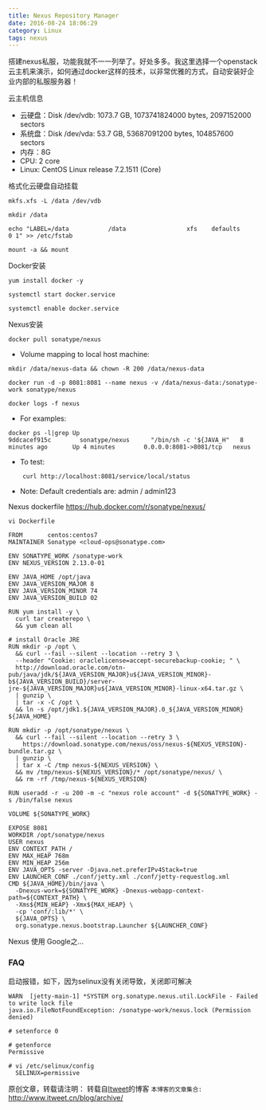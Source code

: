 ```yaml
---
title: Nexus Repository Manager 
date: 2016-08-24 18:06:29
category: Linux
tags: nexus
---
```

搭建nexus私服，功能我就不一一列举了。好处多多。我这里选择一个openstack云主机来演示，如何通过docker这样的技术，以非常优雅的方式，自动安装好企业内部的私服服务器！

云主机信息
  - 云硬盘：Disk /dev/vdb: 1073.7 GB, 1073741824000 bytes, 2097152000 sectors
  - 系统盘：Disk /dev/vda: 53.7 GB, 53687091200 bytes, 104857600 sectors
  - 内存：8G
  - CPU: 2 core
  - Linux: CentOS Linux release 7.2.1511 (Core) 

格式化云硬盘自动挂载
```
mkfs.xfs -L /data /dev/vdb  

mkdir /data

echo "LABEL=/data           /data                 xfs    defaults        0 1" >> /etc/fstab 

mount -a && mount
```

Docker安装
```
yum install docker -y

systemctl start docker.service

systemctl enable docker.service 
```

Nexus安装
```
docker pull sonatype/nexus
```

* Volume mapping to local host machine:

```
mkdir /data/nexus-data && chown -R 200 /data/nexus-data

docker run -d -p 8081:8081 --name nexus -v /data/nexus-data:/sonatype-work sonatype/nexus

docker logs -f nexus
```

* For examples: 
```
docker ps -l|grep Up
9ddcacef915c        sonatype/nexus      "/bin/sh -c '${JAVA_H"   8 minutes ago       Up 4 minutes        0.0.0.0:8081->8081/tcp   nexus
```

* To test:
```
    curl http://localhost:8081/service/local/status
```

* Note:
    Default credentials are: admin / admin123

Nexus dockerfile
 https://hub.docker.com/r/sonatype/nexus/
```
vi Dockerfile

FROM       centos:centos7
MAINTAINER Sonatype <cloud-ops@sonatype.com>

ENV SONATYPE_WORK /sonatype-work
ENV NEXUS_VERSION 2.13.0-01

ENV JAVA_HOME /opt/java
ENV JAVA_VERSION_MAJOR 8
ENV JAVA_VERSION_MINOR 74
ENV JAVA_VERSION_BUILD 02

RUN yum install -y \
  curl tar createrepo \
  && yum clean all

# install Oracle JRE
RUN mkdir -p /opt \
  && curl --fail --silent --location --retry 3 \
  --header "Cookie: oraclelicense=accept-securebackup-cookie; " \
  http://download.oracle.com/otn-pub/java/jdk/${JAVA_VERSION_MAJOR}u${JAVA_VERSION_MINOR}-b${JAVA_VERSION_BUILD}/server-jre-${JAVA_VERSION_MAJOR}u${JAVA_VERSION_MINOR}-linux-x64.tar.gz \
  | gunzip \
  | tar -x -C /opt \
  && ln -s /opt/jdk1.${JAVA_VERSION_MAJOR}.0_${JAVA_VERSION_MINOR} ${JAVA_HOME}

RUN mkdir -p /opt/sonatype/nexus \
  && curl --fail --silent --location --retry 3 \
    https://download.sonatype.com/nexus/oss/nexus-${NEXUS_VERSION}-bundle.tar.gz \
  | gunzip \
  | tar x -C /tmp nexus-${NEXUS_VERSION} \
  && mv /tmp/nexus-${NEXUS_VERSION}/* /opt/sonatype/nexus/ \
  && rm -rf /tmp/nexus-${NEXUS_VERSION}

RUN useradd -r -u 200 -m -c "nexus role account" -d ${SONATYPE_WORK} -s /bin/false nexus

VOLUME ${SONATYPE_WORK}

EXPOSE 8081
WORKDIR /opt/sonatype/nexus
USER nexus
ENV CONTEXT_PATH /
ENV MAX_HEAP 768m
ENV MIN_HEAP 256m
ENV JAVA_OPTS -server -Djava.net.preferIPv4Stack=true
ENV LAUNCHER_CONF ./conf/jetty.xml ./conf/jetty-requestlog.xml
CMD ${JAVA_HOME}/bin/java \
  -Dnexus-work=${SONATYPE_WORK} -Dnexus-webapp-context-path=${CONTEXT_PATH} \
  -Xms${MIN_HEAP} -Xmx${MAX_HEAP} \
  -cp 'conf/:lib/*' \
  ${JAVA_OPTS} \
  org.sonatype.nexus.bootstrap.Launcher ${LAUNCHER_CONF}

```

Nexus 使用
    Google之...

### FAQ
 启动报错，如下，因为selinux没有关闭导致，关闭即可解决
```
WARN  [jetty-main-1] *SYSTEM org.sonatype.nexus.util.LockFile - Failed to write lock file
java.io.FileNotFoundException: /sonatype-work/nexus.lock (Permission denied)

# setenforce 0

# getenforce 
Permissive

# vi /etc/selinux/config 
  SELINUX=permissive

```


原创文章，转载请注明： 转载自[Itweet](http://www.itweet.cn)的博客
`本博客的文章集合:` http://www.itweet.cn/blog/archive/